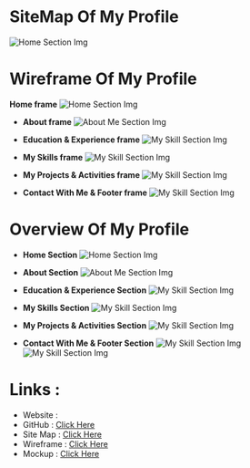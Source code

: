 **<h1>SiteMap Of My Profile</h1>**
![Home Section Img](assest/images/sitemap.PNG)

**<h1> Wireframe Of My Profile</h1>**
  **Home frame**
  ![Home Section Img](assest/images/wireframe/home.PNG)
- **About frame**
  ![About Me Section Img](assest/images/wireframe/about.PNG)

- **Education & Experience frame**
  ![My Skill Section Img](assest/images/wireframe/edu.PNG )

- **My Skills frame**
  ![My Skill Section Img](assest/images/wireframe/skills.PNG )

- **My Projects & Activities frame**
  ![My Skill Section Img](assest/images/wireframe/project.PNG )

- **Contact With Me & Footer frame**
  ![My Skill Section Img](assest/images/wireframe/contactfooter.PNG)

**<h1>Overview Of My Profile</h1>**

- **Home Section**
  ![Home Section Img](assest/images/overview/home.PNG)
- **About Section**
  ![About Me Section Img](assest/images/overview/about.PNG)
  
- **Education & Experience Section**
  ![My Skill Section Img](assest/images/overview/edu.PNG )

- **My Skills Section**
  ![My Skill Section Img](assest/images/overview/skills.PNG )

- **My Projects & Activities Section**
  ![My Skill Section Img](assest/images/overview/projects.PNG )

- **Contact With Me & Footer Section**
  ![My Skill Section Img](assest/images/overview/contact.PNG)
  ![My Skill Section Img](assest/images/overview/footer.PNG)


 **<h1>Links : </h1>**
- Website : 
- GitHub : [Click Here](https://github.com/jeewanthamadu/MyProfile)
- Site Map : [Click Here](https://www.gloomaps.com/kbnEmoCXoG)
- Wireframe : [Click Here](https://wireframe.cc/GQPEMv)
- Mockup : [Click Here](https://www.figma.com/proto/EycC22uov4pPJUePaJPwFe/Untitled?node-id=1%3A2&starting-point-node-id=1%3A2)